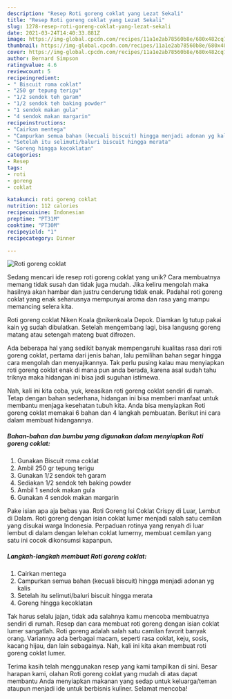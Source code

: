 ```yaml
---
description: "Resep Roti goreng coklat yang Lezat Sekali"
title: "Resep Roti goreng coklat yang Lezat Sekali"
slug: 1278-resep-roti-goreng-coklat-yang-lezat-sekali
date: 2021-03-24T14:40:33.881Z
image: https://img-global.cpcdn.com/recipes/11a1e2ab78560b8e/680x482cq70/roti-goreng-coklat-foto-resep-utama.jpg
thumbnail: https://img-global.cpcdn.com/recipes/11a1e2ab78560b8e/680x482cq70/roti-goreng-coklat-foto-resep-utama.jpg
cover: https://img-global.cpcdn.com/recipes/11a1e2ab78560b8e/680x482cq70/roti-goreng-coklat-foto-resep-utama.jpg
author: Bernard Simpson
ratingvalue: 4.6
reviewcount: 5
recipeingredient:
- " Biscuit roma coklat"
- "250 gr tepung terigu"
- "1/2 sendok teh garam"
- "1/2 sendok teh baking powder"
- "1 sendok makan gula"
- "4 sendok makan margarin"
recipeinstructions:
- "Cairkan mentega"
- "Campurkan semua bahan (kecuali biscuit) hingga menjadi adonan yg kalis"
- "Setelah itu selimuti/baluri biscuit hingga merata"
- "Goreng hingga kecoklatan"
categories:
- Resep
tags:
- roti
- goreng
- coklat

katakunci: roti goreng coklat 
nutrition: 112 calories
recipecuisine: Indonesian
preptime: "PT31M"
cooktime: "PT30M"
recipeyield: "1"
recipecategory: Dinner

---
```



![Roti goreng coklat](https://img-global.cpcdn.com/recipes/11a1e2ab78560b8e/680x482cq70/roti-goreng-coklat-foto-resep-utama.jpg)

Sedang mencari ide resep roti goreng coklat yang unik? Cara membuatnya memang tidak susah dan tidak juga mudah. Jika keliru mengolah maka hasilnya akan hambar dan justru cenderung tidak enak. Padahal roti goreng coklat yang enak seharusnya mempunyai aroma dan rasa yang mampu memancing selera kita.

Roti goreng coklat Niken Koala @nikenkoala Depok. Diamkan lg tutup pakai kain yg sudah dibulatkan. Setelah mengembang lagi, bisa langusng goreng matang atau setengah mateng buat difrozen.

Ada beberapa hal yang sedikit banyak mempengaruhi kualitas rasa dari roti goreng coklat, pertama dari jenis bahan, lalu pemilihan bahan segar hingga cara mengolah dan menyajikannya. Tak perlu pusing kalau mau menyiapkan roti goreng coklat enak di mana pun anda berada, karena asal sudah tahu triknya maka hidangan ini bisa jadi suguhan istimewa.


Nah, kali ini kita coba, yuk, kreasikan roti goreng coklat sendiri di rumah. Tetap dengan bahan sederhana, hidangan ini bisa memberi manfaat untuk membantu menjaga kesehatan tubuh kita. Anda bisa menyiapkan Roti goreng coklat memakai 6 bahan dan 4 langkah pembuatan. Berikut ini cara dalam membuat hidangannya.

<!--inarticleads1-->

##### Bahan-bahan dan bumbu yang digunakan dalam menyiapkan Roti goreng coklat:

1. Gunakan  Biscuit roma coklat
1. Ambil 250 gr tepung terigu
1. Gunakan 1/2 sendok teh garam
1. Sediakan 1/2 sendok teh baking powder
1. Ambil 1 sendok makan gula
1. Gunakan 4 sendok makan margarin


Pake isian apa aja bebas yaa. Roti Goreng Isi Coklat Crispy di Luar, Lembut di Dalam. Roti goreng dengan isian coklat lumer menjadi salah satu cemilan yang disukai warga Indonesia. Perpaduan rotinya yang renyah di luar lembut di dalam dengan lelehan coklat lumerny, membuat cemilan yang satu ini cocok dikonsumsi kapanpun. 

<!--inarticleads2-->

##### Langkah-langkah membuat Roti goreng coklat:

1. Cairkan mentega
1. Campurkan semua bahan (kecuali biscuit) hingga menjadi adonan yg kalis
1. Setelah itu selimuti/baluri biscuit hingga merata
1. Goreng hingga kecoklatan


Tak harus selalu jajan, tidak ada salahnya kamu mencoba membuatnya sendiri di rumah. Resep dan cara membuat roti goreng dengan isian coklat lumer sangatlah. Roti goreng adalah salah satu camilan favorit banyak orang. Variannya ada berbagai macam, seperti rasa coklat, keju, sosis, kacang hijau, dan lain sebagainya. Nah, kali ini kita akan membuat roti goreng coklat lumer. 

Terima kasih telah menggunakan resep yang kami tampilkan di sini. Besar harapan kami, olahan Roti goreng coklat yang mudah di atas dapat membantu Anda menyiapkan makanan yang sedap untuk keluarga/teman ataupun menjadi ide untuk berbisnis kuliner. Selamat mencoba!
